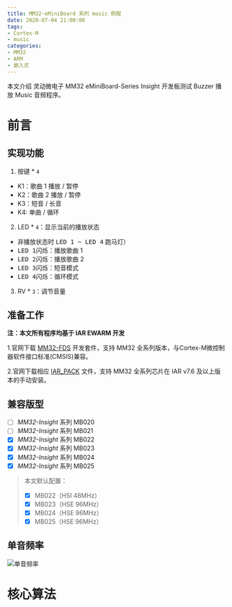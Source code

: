 ```yaml
---
title: MM32-eMiniBoard 系列 music 例程
date: 2020-07-04 21:00:00
tags: 
- Cortex-M
- music
categories:
- MM32
- ARM
- 嵌入式
---
```


本文介绍 灵动微电子 MM32 eMiniBoard-Series Insight 开发板测试 Buzzer 播放 Music 音频程序。

# 前言

## 实现功能
1. 按键 * `4`
- K1：歌曲 1 播放 / 暂停
- K2：歌曲 2 播放 / 暂停
- K3：短音 / 长音
- K4: 单曲 / 循环

2. LED * `4`：显示当前的播放状态
- 非播放状态时 <kbd>LED 1 ~ LED 4</kbd> 跑马灯）
- <kbd>LED 1</kbd>闪烁：播放歌曲 1
- <kbd>LED 2</kbd>闪烁：播放歌曲 2
- <kbd>LED 3</kbd>闪烁：短音模式
- <kbd>LED 4</kbd>闪烁：循环模式

3. RV * `3`：调节音量

## 准备工作
**注：本文所有程序均基于 IAR EWARM 开发**

1.官网下载 [MM32-FDS](http://www.mindmotion.com.cn/getfile.aspx?id=1127) 开发套件，支持 MM32 全系列版本，与Cortex-M微控制器软件接口标准(CMSIS)兼容。

2.官网下载相应 [IAR_PACK](http://www.mindmotion.com.cn/getfile.aspx?id=767) 文件，支持 MM32 全系列芯片在 IAR v7.6 及以上版本的手动安装。

## 兼容版型
- [ ] *MM32-Insight* 系列 MB020
- [ ] *MM32-Insight* 系列 MB021
- [x] *MM32-Insight* 系列 MB022
- [x] *MM32-Insight* 系列 MB023
- [x] *MM32-Insight* 系列 MB024
- [x] *MM32-Insight* 系列 MB025
> 本文默认配置：
> - [x] MB022（HSI 48MHz）
> - [x] MB023（HSE 96MHz）
> - [x] MB024（HSE 96MHz）
> - [x] MB025（HSE 96MHz）

## 单音频率
![单音频率](https://img-blog.csdnimg.cn/20200605114428864.png?x-oss-process=image/watermark,type_ZmFuZ3poZW5naGVpdGk,shadow_10,text_aHR0cHM6Ly9ibG9nLmNzZG4ubmV0L2NoZW5kdTEwMw==,size_16,color_FFFFFF,t_70#pic_center)

# 核心算法

